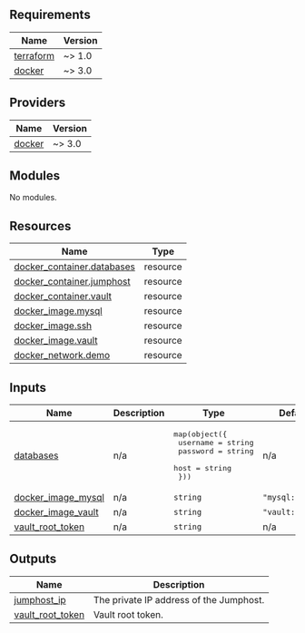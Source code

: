 <!-- BEGIN_TF_DOCS -->
## Requirements

| Name | Version |
|------|---------|
| <a name="requirement_terraform"></a> [terraform](#requirement\_terraform) | ~> 1.0 |
| <a name="requirement_docker"></a> [docker](#requirement\_docker) | ~> 3.0 |

## Providers

| Name | Version |
|------|---------|
| <a name="provider_docker"></a> [docker](#provider\_docker) | ~> 3.0 |

## Modules

No modules.

## Resources

| Name | Type |
|------|------|
| [docker_container.databases](https://registry.terraform.io/providers/kreuzwerker/docker/latest/docs/resources/container) | resource |
| [docker_container.jumphost](https://registry.terraform.io/providers/kreuzwerker/docker/latest/docs/resources/container) | resource |
| [docker_container.vault](https://registry.terraform.io/providers/kreuzwerker/docker/latest/docs/resources/container) | resource |
| [docker_image.mysql](https://registry.terraform.io/providers/kreuzwerker/docker/latest/docs/resources/image) | resource |
| [docker_image.ssh](https://registry.terraform.io/providers/kreuzwerker/docker/latest/docs/resources/image) | resource |
| [docker_image.vault](https://registry.terraform.io/providers/kreuzwerker/docker/latest/docs/resources/image) | resource |
| [docker_network.demo](https://registry.terraform.io/providers/kreuzwerker/docker/latest/docs/resources/network) | resource |

## Inputs

| Name | Description | Type | Default | Required |
|------|-------------|------|---------|:--------:|
| <a name="input_databases"></a> [databases](#input\_databases) | n/a | <pre>map(object({<br>    username = string<br>    password = string<br>    host     = string<br>  }))</pre> | n/a | yes |
| <a name="input_docker_image_mysql"></a> [docker\_image\_mysql](#input\_docker\_image\_mysql) | n/a | `string` | `"mysql:8.0.33"` | no |
| <a name="input_docker_image_vault"></a> [docker\_image\_vault](#input\_docker\_image\_vault) | n/a | `string` | `"vault:1.13.2"` | no |
| <a name="input_vault_root_token"></a> [vault\_root\_token](#input\_vault\_root\_token) | n/a | `string` | n/a | yes |

## Outputs

| Name | Description |
|------|-------------|
| <a name="output_jumphost_ip"></a> [jumphost\_ip](#output\_jumphost\_ip) | The private IP address of the Jumphost. |
| <a name="output_vault_root_token"></a> [vault\_root\_token](#output\_vault\_root\_token) | Vault root token. |
<!-- END_TF_DOCS -->